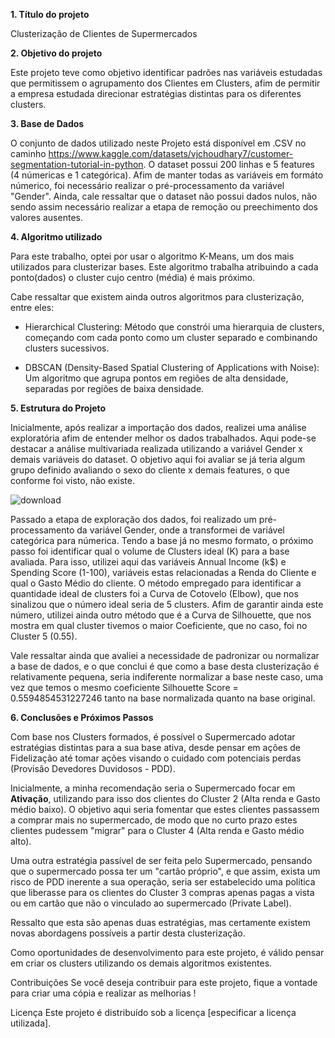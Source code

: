 **1. Título do projeto**

Clusterização de Clientes de Supermercados

**2. Objetivo do projeto**

Este projeto teve como objetivo identificar padrões nas variáveis estudadas que permitissem o agrupamento dos Clientes em Clusters, afim de permitir a empresa estudada direcionar estratégias distintas para os diferentes clusters.

**3. Base de Dados**

O conjunto de dados utilizado neste Projeto está disponível em .CSV no caminho https://www.kaggle.com/datasets/vjchoudhary7/customer-segmentation-tutorial-in-python.
O dataset possui 200 linhas e 5 features (4 númericas e 1 categórica). Afim de manter todas as variáveis em formáto númerico, foi necessário realizar o pré-processamento da variável "Gender".
Ainda, cale ressaltar que o dataset não possui dados nulos, não sendo assim necessário realizar a etapa de remoção ou preechimento dos valores ausentes.
 
**4. Algoritmo utilizado**

Para este trabalho, optei por usar o algoritmo K-Means, um dos mais utilizados para clusterizar bases. Este algoritmo trabalha atribuindo a cada ponto(dados) o cluster cujo centro (média) é mais próximo.

Cabe ressaltar que existem ainda outros algoritmos para clusterização, entre eles:

- Hierarchical Clustering: Método que constrói uma hierarquia de clusters, começando com cada ponto como um cluster separado e combinando clusters sucessivos.
* DBSCAN (Density-Based Spatial Clustering of Applications with Noise): Um algoritmo que agrupa pontos em regiões de alta densidade, separadas por regiões de baixa densidade.

**5. Estrutura do Projeto**

Inicialmente, após realizar a importação dos dados, realizei uma análise exploratória afim de entender melhor os dados trabalhados. Aqui pode-se destacar a análise multivariada realizada utilizando a variável Gender x demais variáveis do dataset. O objetivo aqui foi avaliar se já teria algum grupo definido avaliando o sexo do cliente x demais features, o que conforme foi visto, não existe.

![download](https://github.com/alissonotavioudi/Aprendizagem_nao_supervisionada-Clusterizacao_de_Clientes-/assets/153277228/612d3a8c-b763-4414-943b-b48d4fed77ad)

Passado a etapa de exploração dos dados, foi realizado um pré-processamento da variável Gender, onde a transformei de variável categórica para númerica.
Tendo a base já no mesmo formato, o próximo passo foi identificar qual o volume de Clusters ideal (K) para a base avaliada. Para isso, utilizei aqui das variáveis Annual Income (k$) e Spending Score (1-100), variáveis estas relacionadas a Renda do Cliente e qual o Gasto Médio do cliente.
O método empregado para identificar a quantidade ideal de clusters foi a Curva de Cotovelo (Elbow), que nos sinalizou que o número ideal seria de 5 clusters. Afim de garantir ainda este número, utilizei ainda outro método que é a Curva de Silhouette, que nos mostra em qual cluster tivemos o maior Coeficiente, que no caso, foi no Cluster 5 (0.55).

Vale ressaltar ainda que avaliei a necessidade de padronizar ou normalizar a base de dados, e o que conclui é que como a base desta clusterização é relativamente pequena, seria indiferente normalizar a base neste caso, uma vez que temos o mesmo coeficiente Silhouette Score = 0.5594854531227246 tanto na base normalizada quanto na base original.

**6. Conclusões e Próximos Passos**

Com base nos Clusters formados, é possível o Supermercado adotar estratégias distintas para a sua base ativa, desde pensar em ações de Fidelização até tomar ações visando o cuidado com potenciais perdas (Provisão Devedores Duvidosos - PDD).

Inicialmente, a minha recomendação seria o Supermercado focar em **Ativação**, utilizando para isso dos clientes do Cluster 2 (Alta renda e Gasto médio baixo). O objetivo aqui seria fomentar que estes clientes passassem a comprar mais no supermercado, de modo que no curto prazo estes clientes pudessem "migrar" para o Cluster 4 (Alta renda e Gasto médio alto). 

Uma outra estratégia passível de ser feita pelo Supermercado, pensando que o supermercado possa ter um "cartão próprio", e que assim, exista um risco de PDD inerente a sua operação, seria ser estabelecido uma política que liberasse para os clientes do Cluster 3 compras apenas pagas a vista ou em cartão que não o vinculado ao supermercado (Private Label). 

Ressalto que esta são apenas duas estratégias, mas certamente existem novas abordagens possíveis a partir desta clusterização.

Como oportunidades de desenvolvimento para este projeto, é válido pensar em criar os clusters utilizando os demais algoritmos existentes.

Contribuições
Se você deseja contribuir para este projeto, fique a vontade para criar uma cópia e realizar as melhorias !

Licença
Este projeto é distribuído sob a licença [especificar a licença utilizada].

